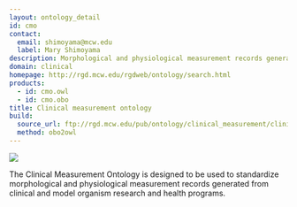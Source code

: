 ```yaml
---
layout: ontology_detail
id: cmo
contact: 
  email: shimoyama@mcw.edu
  label: Mary Shimoyama
description: Morphological and physiological measurement records generated from clinical and model organism research and health programs.
domain: clinical
homepage: http://rgd.mcw.edu/rgdweb/ontology/search.html
products: 
  - id: cmo.owl
  - id: cmo.obo
title: Clinical measurement ontology
build:
  source_url: ftp://rgd.mcw.edu/pub/ontology/clinical_measurement/clinical_measurement.obo
  method: obo2owl
---
```


<img src="http://rgd.mcw.edu/common/images/rgd_LOGO_blue_rgd.gif"/>

The Clinical Measurement Ontology is designed to be used to standardize morphological and physiological measurement records generated from clinical and model organism research and health programs.
